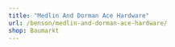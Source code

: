 ```yaml
---
title: "Medlin And Dorman Ace Hardware"
url: /benson/medlin-and-dorman-ace-hardware/
shop: Baumarkt
---
```


